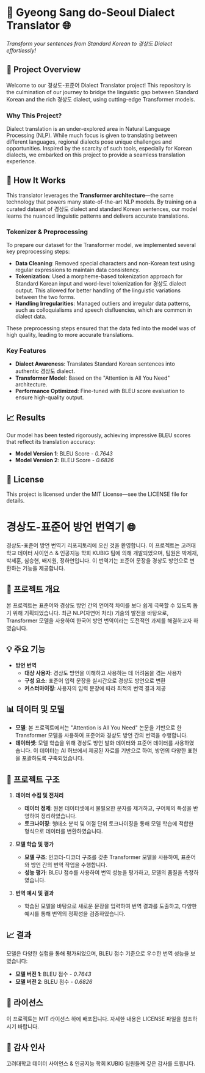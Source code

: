 # **💬 Gyeong Sang do-Seoul Dialect Translator** 🌐
*Transform your sentences from Standard Korean to 경상도 Dialect effortlessly!*

## 🚀 **Project Overview**
Welcome to our 경상도-표준어 Dialect Translator project! This repository is the culmination of our journey to bridge the linguistic gap between Standard Korean and the rich 경상도 dialect, using cutting-edge Transformer models. 

### **Why This Project?**
Dialect translation is an under-explored area in Natural Language Processing (NLP). While much focus is given to translating between different languages, regional dialects pose unique challenges and opportunities. Inspired by the scarcity of such tools, especially for Korean dialects, we embarked on this project to provide a seamless translation experience.

## 🧠 **How It Works**
This translator leverages the **Transformer architecture**—the same technology that powers many state-of-the-art NLP models. By training on a curated dataset of 경상도 dialect and standard Korean sentences, our model learns the nuanced linguistic patterns and delivers accurate translations.

### **Tokenizer & Preprocessing**
To prepare our dataset for the Transformer model, we implemented several key preprocessing steps:

- **Data Cleaning**: Removed special characters and non-Korean text using regular expressions to maintain data consistency.
- **Tokenization**: Used a morpheme-based tokenization approach for Standard Korean input and word-level tokenization for 경상도 dialect output. This allowed for better handling of the linguistic variations between the two forms.
- **Handling Irregularities**: Managed outliers and irregular data patterns, such as colloquialisms and speech disfluencies, which are common in dialect data.

These preprocessing steps ensured that the data fed into the model was of high quality, leading to more accurate translations.

### **Key Features**
- **Dialect Awareness**: Translates Standard Korean sentences into authentic 경상도 dialect.
- **Transformer Model**: Based on the "Attention is All You Need" architecture.
- **Performance Optimized**: Fine-tuned with BLEU score evaluation to ensure high-quality output.


## 📈 **Results**
Our model has been tested rigorously, achieving impressive BLEU scores that reflect its translation accuracy:

- **Model Version 1**: BLEU Score - *0.7643*
- **Model Version 2**: BLEU Score - *0.6826*

## 📄 **License**
This project is licensed under the MIT License—see the LICENSE file for details.

# **경상도-표준어 방언 번역기** 🌐

경상도-표준어 방언 번역기 리포지토리에 오신 것을 환영합니다. 이 프로젝트는 고려대학교 데이터 사이언스 & 인공지능 학회 KUBIG 팀에 의해 개발되었으며, 팀원은 박제재, 박세훈, 심승현, 배지원, 정하연입니다. 이 번역기는 표준어 문장을 경상도 방언으로 변환하는 기능을 제공합니다.

## 📄 **프로젝트 개요**
본 프로젝트는 표준어와 경상도 방언 간의 언어적 차이를 보다 쉽게 극복할 수 있도록 돕기 위해 기획되었습니다. 최근 NLP(자연어 처리) 기술의 발전을 바탕으로, Transformer 모델을 사용하여 한국어 방언 번역이라는 도전적인 과제를 해결하고자 하였습니다.

## 💡 **주요 기능**

- **방언 번역**  
  - **대상 사용자**: 경상도 방언을 이해하고 사용하는 데 어려움을 겪는 사용자
  - **구성 요소**: 표준어 입력 문장을 실시간으로 경상도 방언으로 변환
  - **커스터마이징**: 사용자의 입력 문장에 따라 최적의 번역 결과 제공

## 📊 **데이터 및 모델**

- **모델**: 본 프로젝트에서는 "Attention is All You Need" 논문을 기반으로 한 Transformer 모델을 사용하여 표준어와 경상도 방언 간의 번역을 수행합니다.
- **데이터셋**: 모델 학습을 위해 경상도 방언 발화 데이터와 표준어 데이터를 사용하였습니다. 이 데이터는 AI 허브에서 제공된 자료를 기반으로 하여, 방언의 다양한 표현을 포괄하도록 구축되었습니다.

## 📂 **프로젝트 구조**

1. **데이터 수집 및 전처리**
   - **데이터 정제**: 원본 데이터셋에서 불필요한 문자를 제거하고, 구어체의 특성을 반영하여 정리하였습니다.
   - **토크나이징**: 형태소 분석 및 어절 단위 토크나이징을 통해 모델 학습에 적합한 형식으로 데이터를 변환하였습니다.

2. **모델 학습 및 평가**
   - **모델 구조**: 인코더-디코더 구조를 갖춘 Transformer 모델을 사용하여, 표준어와 방언 간의 번역 작업을 수행합니다.
   - **성능 평가**: BLEU 점수를 사용하여 번역 성능을 평가하고, 모델의 품질을 측정하였습니다.

3. **번역 예시 및 결과**
   - 학습된 모델을 바탕으로 새로운 문장을 입력하여 번역 결과를 도출하고, 다양한 예시를 통해 번역의 정확성을 검증하였습니다.

## 📈 **결과**
모델은 다양한 실험을 통해 평가되었으며, BLEU 점수 기준으로 우수한 번역 성능을 보였습니다:

- **모델 버전 1**: BLEU 점수 - *0.7643*
- **모델 버전 2**: BLEU 점수 - *0.6826*

## 📄 **라이선스**
이 프로젝트는 MIT 라이선스 하에 배포됩니다. 자세한 내용은 LICENSE 파일을 참조하시기 바랍니다.

## 🙏 **감사 인사**
고려대학교 데이터 사이언스 & 인공지능 학회 KUBIG 팀원들께 깊은 감사를 드립니다.

